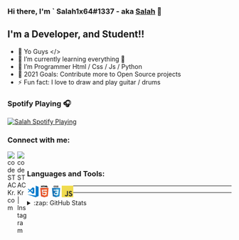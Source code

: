 ### Hi there, I'm ` Salah1x64#1337 - aka [Salah][website] 👋



## I'm a Developer, and Student!!

- 🔭 Yo Guys </>
- 🌱 I’m currently learning everything 🤣
- 👯 I’m Programmer Html / Css / Js / Python
- 🥅 2021 Goals: Contribute more to Open Source projects
- ⚡ Fun fact: I love to draw and play guitar / drums

### Spotify Playing 🎧

[<img src="https://now-playing-codestackr.vercel.app/api/spotify-playing" alt="Salah Spotify Playing" width="350" />](https://open.spotify.com/user/312cprx3rfyfgpaa2bho3dsrqwuu)


### Connect with me:

[<img align="left" alt="codeSTACKr.com" width="22px" src="https://i.ibb.co/SKPJGMB/iconmonstr-discord-1.png" />][website]

[<img align="left" alt="codeSTACKr | Instagram" width="22px" src="https://cdn.jsdelivr.net/npm/simple-icons@v3/icons/instagram.svg" />][instagram]

<br />

### Languages and Tools:

<img align="left" alt="Visual Studio Code" width="26px" src="https://raw.githubusercontent.com/github/explore/80688e429a7d4ef2fca1e82350fe8e3517d3494d/topics/visual-studio-code/visual-studio-code.png" />
<img align="left" alt="HTML5" width="26px" src="https://raw.githubusercontent.com/github/explore/80688e429a7d4ef2fca1e82350fe8e3517d3494d/topics/html/html.png" /><img align="left" alt="CSS3" width="26px" src="https://raw.githubusercontent.com/github/explore/80688e429a7d4ef2fca1e82350fe8e3517d3494d/topics/css/css.png" />
<img align="left" alt="JavaScript" width="26px" src="https://raw.githubusercontent.com/github/explore/80688e429a7d4ef2fca1e82350fe8e3517d3494d/topics/javascript/javascript.png" />

---


---


<details>
  <summary>:zap: GitHub Stats</summary>

  <img align="left" alt="Salah's GitHub Stats" src="https://github-readme-stats.codestackr.vercel.app/api?username=Salah1x64&show_icons=true&hide_border=true" />

</details>

[website]: https://discord.gg/Ndj5q3Za
[instagram]: https://www.instagram.com/salahwashere

